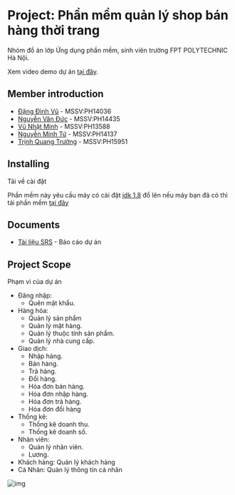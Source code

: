 # Project: Phần mềm quản lý shop bán hàng thời trang


Nhóm đồ án lớp Ứng dụng phần mềm, sinh viên trường FPT POLYTECHNIC Hà Nội.

Xem video demo dự án [tại đây](https://www.youtube.com/watch?v=UBs-kgdWTKE).

## Member introduction

* [Đặng Đình Vũ](https://www.facebook.com/DangDinhVu221) - MSSV:PH14036
* [Nguyễn Văn Đức](https://www.facebook.com/BoyIT2509) - MSSV:PH14435
* [Vũ Nhật Minh](https://www.facebook.com/profile.php?id=100009524366210) - MSSV:PH13588
* [Nguyễn Minh Tứ](https://www.facebook.com/minhfourr) - MSSV:PH14137
* [Trịnh Quang Trường](https://www.facebook.com/Neyu.00) - MSSV:PH15951


## Installing

Tải về cài đặt

Phần mềm này yêu cầu máy có cài đặt [jdk 1.8](https://www.oracle.com/java/technologies/downloads/) đổ lên
nếu máy bạn đã có thì tải phần mềm [tại đây](https://github.com/SpringMike/Fashion-store-management/releases/download/V1.5_OpenBeta/ITShopSetup.zip)

## Documents

* [Tài liệu SRS](https://drive.google.com/file/d/1i68MCoZ86uGJx954RZahKq5vIos62Cpu/view?usp=sharing) - Báo cáo dự án


## Project Scope

Phạm vi của dự án

- Đăng nhập:
  - Quên mật khẩu.
- Hàng hóa:
  - Quản lý sản phẩm
  - Quản lý mặt hàng.
  - Quản lý thuộc tính sản phẩm.
  - Quản lý nhà cung cấp.
- Giao dịch:
  - Nhập hàng.
  - Bán hàng.
  - Trả hàng.
  - Đổi hàng.
  - Hóa đơn bán hàng.
  - Hóa đơn nhập hàng.
  - Hóa đơn trả hàng.
  - Hóa đơn đổi hàng
- Thống kê:
  - Thống kê doanh thu.
  - Thống kê doanh số.
- Nhân viên:
  - Quản lý nhân viên.
  - Lương.
- Khách hàng: Quản lý khách hàng
- Cá Nhân: Quản lý thông tin cá nhân


![img](https://github.com/SpringMike/Fashion-store-management/blob/master/Anh.png)

  


